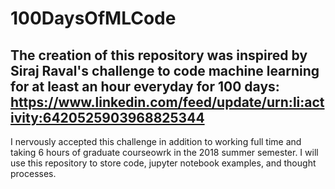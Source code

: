 # 100DaysOfMLCode

## The creation of this repository was inspired by Siraj Raval's challenge to code machine learning for at least an hour everyday for 100 days: https://www.linkedin.com/feed/update/urn:li:activity:6420525903968825344

I nervously accepted this challenge in addition to working full time and taking 6 hours of graduate courseowrk in the 2018 summer semester. I will use this repository to store code, jupyter notebook examples, and thought processes. 
